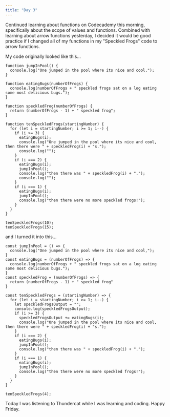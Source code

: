 ```yaml
---
title: "Day 3"
---
```

Continued learning about functions on Codecademy this morning, specifically about the scope of
values and functions. Combined with learning about arrow functions yesterday, I decided it would be
good practice if I changed all of my functions in my "Speckled Frogs" code to arrow functions.

My code
originally looked like this...

```JS
function jumpInPool() {
  console.log("One jumped in the pool where its nice and cool,");
}

function eatingBugs(numberOfFrogs) {
  console.log(numberOfFrogs + " speckled frogs sat on a log eating some most delicious bugs.");
}

function speckledFrog(numberOfFrogs) {
  return (numberOfFrogs - 1) + " speckled frog";
}

function tenSpeckledFrogs(startingNumber) {
  for (let i = startingNumber; i >= 1; i--) {
    if (i >= 3) {
      eatingBugs(i);
      console.log("One jumped in the pool where its nice and cool, then there were " + speckledFrog(i) + "s.");
      console.log("");
    }
    if (i === 2) {
      eatingBugs(i);
      jumpInPool();
      console.log("then there was " + speckledFrog(i) + ".");
      console.log("");
    }
    if (i === 1) {
      eatingBugs(i);
      jumpInPool();
      console.log("then there were no more speckled frogs!");
    }
  }
}

tenSpeckledFrogs(10);
tenSpeckledFrogs(15);
```
and I turned it into this...

```JS
const jumpInPool = () => {
  console.log("One jumped in the pool where its nice and cool,");
}
const eatingBugs = (numberOfFrogs) => {
  console.log(numberOfFrogs + " speckled frogs sat on a log eating some most delicious bugs.");
}
const speckledFrog = (numberOfFrogs) => {
  return (numberOfFrogs - 1) + " speckled frog"
}

const tenSpeckledFrogs = (startingNumber) => {
  for (let i = startingNumber; i >= 1; i--) {
    let speckledFrogsOutput = "";
    console.log(speckledFrogsOutput);
    if (i >= 3) {
      speckledFrogsOutput += eatingBugs(i);
      console.log("One jumped in the pool where its nice and cool, then there were " + speckledFrog(i) + "s.");
    }
    if (i === 2) {
      eatingBugs(i);
      jumpInPool();
      console.log("then there was " + speckledFrog(i) + ".");
    }
    if (i === 1) {
      eatingBugs(i);
      jumpInPool();
      console.log("then there were no more speckled frogs!");
    }
  }
}

tenSpeckledFrogs(4);
```
Today I was listening to Thundercat while I was learning and coding. Happy Friday.
